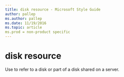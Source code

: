 ```yaml
---
title: disk resource - Microsoft Style Guide
author: pallep
ms.author: pallep
ms.date: 11/19/2016
ms.topic: article
ms.prod = non-product specific
---
```


# disk resource

Use to refer to a disk or part of a disk shared on a server.
